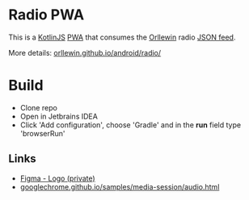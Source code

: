 # Radio PWA

This is a [KotlinJS](https://kotlinlang.org/docs/js-overview.html) [PWA](https://web.dev/progressive-web-apps/) that consumes the [Orllewin](https://orllewin.uk/) radio [JSON feed](https://orllewin.uk/default_stations.json).

More details: [orllewin.github.io/android/radio/](https://orllewin.github.io/android/radio/)

# Build

* Clone repo
* Open in Jetbrains IDEA
* Click 'Add configuration', choose 'Gradle' and in the **run** field type 'browserRun'

## Links
* [Figma - Logo (private)](https://www.figma.com/file/046LN3aChjeFvscreEhJyL/Untitled?node-id=102%3A2)
* [googlechrome.github.io/samples/media-session/audio.html](https://googlechrome.github.io/samples/media-session/audio.html)
